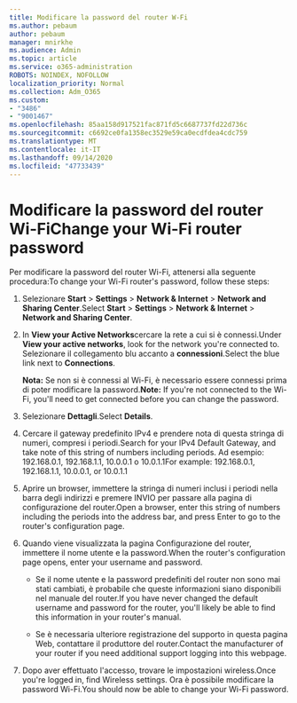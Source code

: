 ```yaml
---
title: Modificare la password del router W-Fi
ms.author: pebaum
author: pebaum
manager: mnirkhe
ms.audience: Admin
ms.topic: article
ms.service: o365-administration
ROBOTS: NOINDEX, NOFOLLOW
localization_priority: Normal
ms.collection: Adm_O365
ms.custom:
- "3486"
- "9001467"
ms.openlocfilehash: 85aa158d917521fac871fd5c6687737fd22d736c
ms.sourcegitcommit: c6692ce0fa1358ec3529e59ca0ecdfdea4cdc759
ms.translationtype: MT
ms.contentlocale: it-IT
ms.lasthandoff: 09/14/2020
ms.locfileid: "47733439"
---
```

# <a name="change-your-wi-fi-router-password"></a><span data-ttu-id="38868-102">Modificare la password del router Wi-Fi</span><span class="sxs-lookup"><span data-stu-id="38868-102">Change your Wi-Fi router password</span></span>

<span data-ttu-id="38868-103">Per modificare la password del router Wi-Fi, attenersi alla seguente procedura:</span><span class="sxs-lookup"><span data-stu-id="38868-103">To change your Wi-Fi router's password, follow these steps:</span></span>

1. <span data-ttu-id="38868-104">Selezionare **Start**  >  **Settings**  >  **Network & Internet**  >  **Network and Sharing Center**.</span><span class="sxs-lookup"><span data-stu-id="38868-104">Select **Start** > **Settings** > **Network & Internet** > **Network and Sharing Center**.</span></span>

2. <span data-ttu-id="38868-105">In **View your Active Networks**cercare la rete a cui si è connessi.</span><span class="sxs-lookup"><span data-stu-id="38868-105">Under **View your active networks**, look for the network you're connected to.</span></span> <span data-ttu-id="38868-106">Selezionare il collegamento blu accanto a **connessioni**.</span><span class="sxs-lookup"><span data-stu-id="38868-106">Select the blue link next to **Connections**.</span></span><br>

   <span data-ttu-id="38868-107">**Nota:** Se non si è connessi al Wi-Fi, è necessario essere connessi prima di poter modificare la password.</span><span class="sxs-lookup"><span data-stu-id="38868-107">**Note:** If you're not connected to the Wi-Fi, you'll need to get connected before you can change the password.</span></span>

3. <span data-ttu-id="38868-108">Selezionare **Dettagli**.</span><span class="sxs-lookup"><span data-stu-id="38868-108">Select **Details**.</span></span>

4. <span data-ttu-id="38868-109">Cercare il gateway predefinito IPv4 e prendere nota di questa stringa di numeri, compresi i periodi.</span><span class="sxs-lookup"><span data-stu-id="38868-109">Search for your IPv4 Default Gateway, and take note of this string of numbers including periods.</span></span> <span data-ttu-id="38868-110">Ad esempio: 192.168.0.1, 192.168.1.1, 10.0.0.1 o 10.0.1.1</span><span class="sxs-lookup"><span data-stu-id="38868-110">For example: 192.168.0.1, 192.168.1.1, 10.0.0.1, or 10.0.1.1</span></span>

5. <span data-ttu-id="38868-111">Aprire un browser, immettere la stringa di numeri inclusi i periodi nella barra degli indirizzi e premere INVIO per passare alla pagina di configurazione del router.</span><span class="sxs-lookup"><span data-stu-id="38868-111">Open a browser, enter this string of numbers including the periods into the address bar, and press Enter to go to the router's configuration page.</span></span>

6. <span data-ttu-id="38868-112">Quando viene visualizzata la pagina Configurazione del router, immettere il nome utente e la password.</span><span class="sxs-lookup"><span data-stu-id="38868-112">When the router's configuration page opens, enter your username and password.</span></span><br>
   - <span data-ttu-id="38868-113">Se il nome utente e la password predefiniti del router non sono mai stati cambiati, è probabile che queste informazioni siano disponibili nel manuale del router.</span><span class="sxs-lookup"><span data-stu-id="38868-113">If you have never changed the default username and password for the router, you'll likely be able to find this information in your router's manual.</span></span>

   - <span data-ttu-id="38868-114">Se è necessaria ulteriore registrazione del supporto in questa pagina Web, contattare il produttore del router.</span><span class="sxs-lookup"><span data-stu-id="38868-114">Contact the manufacturer of your router if you need additional support logging into this webpage.</span></span>

7. <span data-ttu-id="38868-115">Dopo aver effettuato l'accesso, trovare le impostazioni wireless.</span><span class="sxs-lookup"><span data-stu-id="38868-115">Once you're logged in, find Wireless settings.</span></span> <span data-ttu-id="38868-116">Ora è possibile modificare la password Wi-Fi.</span><span class="sxs-lookup"><span data-stu-id="38868-116">You should now be able to change your Wi-Fi password.</span></span>
